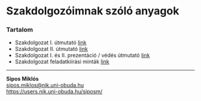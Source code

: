 # Szakdolgozóimnak szóló anyagok

### Tartalom
- Szakdolgozat I. útmutató [link](https://gitlab.com/siposm/oktatas-szakd-docs/-/blob/master/SZAKD1.md)
- Szakdolgozat II. útmutató [link](https://gitlab.com/siposm/oktatas-szakd-docs/-/blob/master/SZAKD2.md)
- Szakdolgozat I. és II. prezentáció / védés útmutató [link](https://gitlab.com/siposm/oktatas-szakd-docs/-/blob/master/presentation.md)
- Szakdolgozat feladatkiírási minták [link](https://gitlab.com/siposm/oktatas-szakd-docs/-/blob/master/szakd_feladatkiiras_sablon.md)

---

**Sipos Miklós**\
sipos.miklos@nik.uni-obuda.hu\
https://users.nik.uni-obuda.hu/siposm/